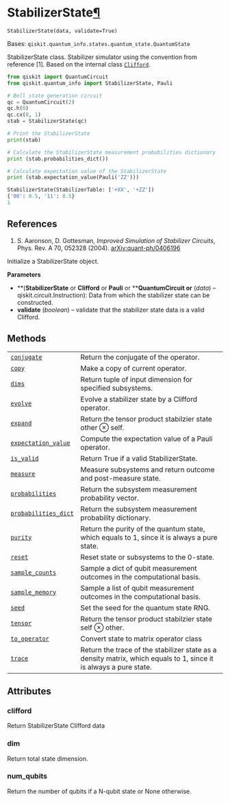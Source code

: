 # StabilizerState[¶](#stabilizerstate "Permalink to this headline")

<span id="undefined" />

`StabilizerState(data, validate=True)`

Bases: `qiskit.quantum_info.states.quantum_state.QuantumState`

StabilizerState class. Stabilizer simulator using the convention from reference \[1]. Based on the internal class [`Clifford`](qiskit.quantum_info.Clifford#qiskit.quantum_info.Clifford "qiskit.quantum_info.Clifford").

```python
from qiskit import QuantumCircuit
from qiskit.quantum_info import StabilizerState, Pauli

# Bell state generation circuit
qc = QuantumCircuit(2)
qc.h(0)
qc.cx(0, 1)
stab = StabilizerState(qc)

# Print the StabilizerState
print(stab)

# Calculate the StabilizerState measurement probabilities dictionary
print (stab.probabilities_dict())

# Calculate expectation value of the StabilizerState
print (stab.expectation_value(Pauli('ZZ')))
```

```python
StabilizerState(StabilizerTable: ['+XX', '+ZZ'])
{'00': 0.5, '11': 0.5}
1
```

## References

1.  S. Aaronson, D. Gottesman, *Improved Simulation of Stabilizer Circuits*, Phys. Rev. A 70, 052328 (2004). [arXiv:quant-ph/0406196](https://arxiv.org/abs/quant-ph/0406196)

Initialize a StabilizerState object.

**Parameters**

*   \*\*(****StabilizerState**** or ****Clifford**** or ****Pauli**** or \*\***QuantumCircuit or** (*data*) – qiskit.circuit.Instruction): Data from which the stabilizer state can be constructed.
*   **validate** (*boolean*) – validate that the stabilizer state data is a valid Clifford.

## Methods

|                                                                                                                                                                                                |                                                                                                                   |
| ---------------------------------------------------------------------------------------------------------------------------------------------------------------------------------------------- | ----------------------------------------------------------------------------------------------------------------- |
| [`conjugate`](qiskit.quantum_info.StabilizerState.conjugate#qiskit.quantum_info.StabilizerState.conjugate "qiskit.quantum_info.StabilizerState.conjugate")                                     | Return the conjugate of the operator.                                                                             |
| [`copy`](qiskit.quantum_info.StabilizerState.copy#qiskit.quantum_info.StabilizerState.copy "qiskit.quantum_info.StabilizerState.copy")                                                         | Make a copy of current operator.                                                                                  |
| [`dims`](qiskit.quantum_info.StabilizerState.dims#qiskit.quantum_info.StabilizerState.dims "qiskit.quantum_info.StabilizerState.dims")                                                         | Return tuple of input dimension for specified subsystems.                                                         |
| [`evolve`](qiskit.quantum_info.StabilizerState.evolve#qiskit.quantum_info.StabilizerState.evolve "qiskit.quantum_info.StabilizerState.evolve")                                                 | Evolve a stabilizer state by a Clifford operator.                                                                 |
| [`expand`](qiskit.quantum_info.StabilizerState.expand#qiskit.quantum_info.StabilizerState.expand "qiskit.quantum_info.StabilizerState.expand")                                                 | Return the tensor product stabilzier state other ⊗ self.                                                          |
| [`expectation_value`](qiskit.quantum_info.StabilizerState.expectation_value#qiskit.quantum_info.StabilizerState.expectation_value "qiskit.quantum_info.StabilizerState.expectation_value")     | Compute the expectation value of a Pauli operator.                                                                |
| [`is_valid`](qiskit.quantum_info.StabilizerState.is_valid#qiskit.quantum_info.StabilizerState.is_valid "qiskit.quantum_info.StabilizerState.is_valid")                                         | Return True if a valid StabilizerState.                                                                           |
| [`measure`](qiskit.quantum_info.StabilizerState.measure#qiskit.quantum_info.StabilizerState.measure "qiskit.quantum_info.StabilizerState.measure")                                             | Measure subsystems and return outcome and post-measure state.                                                     |
| [`probabilities`](qiskit.quantum_info.StabilizerState.probabilities#qiskit.quantum_info.StabilizerState.probabilities "qiskit.quantum_info.StabilizerState.probabilities")                     | Return the subsystem measurement probability vector.                                                              |
| [`probabilities_dict`](qiskit.quantum_info.StabilizerState.probabilities_dict#qiskit.quantum_info.StabilizerState.probabilities_dict "qiskit.quantum_info.StabilizerState.probabilities_dict") | Return the subsystem measurement probability dictionary.                                                          |
| [`purity`](qiskit.quantum_info.StabilizerState.purity#qiskit.quantum_info.StabilizerState.purity "qiskit.quantum_info.StabilizerState.purity")                                                 | Return the purity of the quantum state, which equals to 1, since it is always a pure state.                       |
| [`reset`](qiskit.quantum_info.StabilizerState.reset#qiskit.quantum_info.StabilizerState.reset "qiskit.quantum_info.StabilizerState.reset")                                                     | Reset state or subsystems to the 0-state.                                                                         |
| [`sample_counts`](qiskit.quantum_info.StabilizerState.sample_counts#qiskit.quantum_info.StabilizerState.sample_counts "qiskit.quantum_info.StabilizerState.sample_counts")                     | Sample a dict of qubit measurement outcomes in the computational basis.                                           |
| [`sample_memory`](qiskit.quantum_info.StabilizerState.sample_memory#qiskit.quantum_info.StabilizerState.sample_memory "qiskit.quantum_info.StabilizerState.sample_memory")                     | Sample a list of qubit measurement outcomes in the computational basis.                                           |
| [`seed`](qiskit.quantum_info.StabilizerState.seed#qiskit.quantum_info.StabilizerState.seed "qiskit.quantum_info.StabilizerState.seed")                                                         | Set the seed for the quantum state RNG.                                                                           |
| [`tensor`](qiskit.quantum_info.StabilizerState.tensor#qiskit.quantum_info.StabilizerState.tensor "qiskit.quantum_info.StabilizerState.tensor")                                                 | Return the tensor product stabilzier state self ⊗ other.                                                          |
| [`to_operator`](qiskit.quantum_info.StabilizerState.to_operator#qiskit.quantum_info.StabilizerState.to_operator "qiskit.quantum_info.StabilizerState.to_operator")                             | Convert state to matrix operator class                                                                            |
| [`trace`](qiskit.quantum_info.StabilizerState.trace#qiskit.quantum_info.StabilizerState.trace "qiskit.quantum_info.StabilizerState.trace")                                                     | Return the trace of the stabilizer state as a density matrix, which equals to 1, since it is always a pure state. |

## Attributes

<span id="undefined" />

### clifford

Return StabilizerState Clifford data

<span id="undefined" />

### dim

Return total state dimension.

<span id="undefined" />

### num\_qubits

Return the number of qubits if a N-qubit state or None otherwise.
